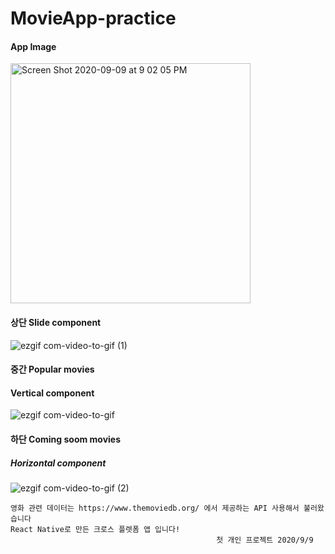 # MovieApp-practice

#### App Image

<img width="384" alt="Screen Shot 2020-09-09 at 9 02 05 PM" src="https://user-images.githubusercontent.com/67942295/92596678-2a550600-f2e1-11ea-82a0-9a2f1420392c.png">


#### 상단 Slide component
![ezgif com-video-to-gif (1)](https://user-images.githubusercontent.com/67942295/92596415-bf0b3400-f2e0-11ea-849b-eb88567fcb5f.gif)

#### 중간 Popular movies
#### Vertical component
![ezgif com-video-to-gif](https://user-images.githubusercontent.com/67942295/92596338-a4d15600-f2e0-11ea-9755-0c06bb6dde7b.gif)

#### 하단 Coming soom movies
##### Horizontal component
![ezgif com-video-to-gif (2)](https://user-images.githubusercontent.com/67942295/92596855-6d16de00-f2e1-11ea-9f0f-dae6eac0e3dc.gif)


    영화 관련 데이터는 https://www.themoviedb.org/ 에서 제공하는 API 사용해서 불러왔습니다
    React Native로 만든 크로스 플렛폼 앱 입니다! 
                                                  첫 개인 프로젝트 2020/9/9
